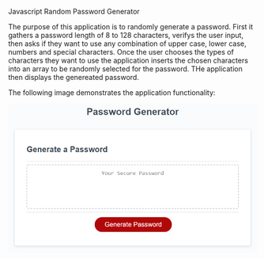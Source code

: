 Javascript Random Password Generator

The purpose of this application is to randomly generate a password. First it gathers a password length of 8 to 128 characters, verifys the user input, then asks if they want to use any combination of upper case, lower case, numbers and special characters. Once the user chooses the types of characters they want to use the application inserts the chosen characters into an array to be randomly selected for the password. THe application then displays the genereated password.

The following image demonstrates the application functionality:

![password generator demo](./03-javascript-homework-demo.png)
